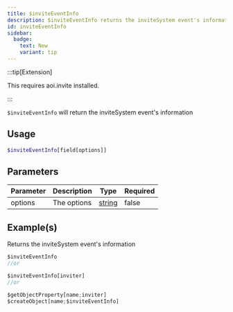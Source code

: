 ```yaml
---
title: $inviteEventInfo
description: $inviteEventInfo returns the inviteSystem event's information
id: inviteEventInfo
sidebar: 
  badge:
    text: New
    variant: tip
---
```


:::tip[Extension]

This requires aoi.invite installed.

:::

`$inviteEventInfo` will return the inviteSystem event's information

## Usage

```php
$inviteEventInfo[field[options]]
```

## Parameters

| Parameter | Description | Type   | Required |
| --------- | ----------- | ------ | -------- |
| options   | The options | [string](https://developer.mozilla.org/en-US/docs/Web/JavaScript/Reference/Global_Objects/String) | false    |

## Example(s)

Returns the inviteSystem event's information

```javascript
$inviteEventInfo
//or

$inviteEventInfo[inviter]
//or

$getObjectProperty[name;inviter]
$createObject[name;$inviteEventInfo]
```
